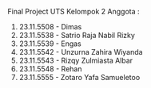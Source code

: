 Final Project UTS
Kelompok 2
Anggota :
1. 23.11.5508 - Dimas
2. 23.11.5538 - Satrio Raja Nabil Rizky
3. 23.11.5539 - Engas
4. 23.11.5542 - Unzurna Zahira Wiyanda 
6. 23.11.5543 - Rizqy Zulmiasta Albar
7. 23.11.5548 - Rehan 
8. 23.11.5555 - Zotaro Yafa Samueletoo
